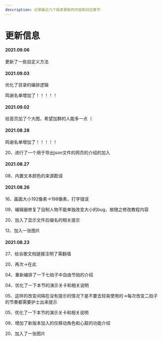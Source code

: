 ```yaml
---
description: 记录最近几个版本更新的内容和对应章节
---
```


# 更新信息

#### 2021.09.06

更新了一些自定义方法

#### 2021.09.03

优化了目录的编排逻辑

鸣谢名单增加了！！！！！

#### 2021.09.02

给首页加了个大图，希望加群的人能多一点（

#### 2021.08.28

鸣谢名单增加了！！！！！

20、进行了一个用于导出json文件的网页的介绍的加入

#### 2021.08.27

08、内置文本颜色的来源勘误

#### 2021.08.26

16、画面大小192像素→198像素，打字错误

09、编辑器修复了自制人物不能单独改变大小的bug，故随之修改教程内容

20、加入了显示文件后缀名的相关提示

12、加入一张图片

#### 2021.08.23

27、给谷歌文档链接注明了需翻墙

20、再次→在此

04、重新编排了一下七拍子中自由节拍的介绍

04、优化了一下本节的演示关卡和相关说明

05、这样的改变间隔在没有提示的情况下是不要去轻易使用的→每次改变二拍子的节奏都需要护士出来提示

05、优化了一下本节的演示关卡和相关说明

09、增加了新版本加入的仅移动角色和心脏的功能介绍

20、加入了一张图片



